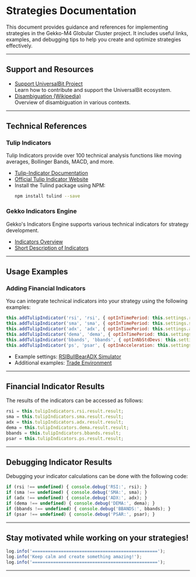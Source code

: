# Strategies Documentation

This document provides guidance and references for implementing strategies in the Gekko-M4 Globular Cluster project. It includes useful links, examples, and debugging tips to help you create and optimize strategies effectively.

---

## Support and Resources

- [Support UniversalBit Project](https://github.com/universalbit-dev/universalbit-dev/tree/main/support)  
  Learn how to contribute and support the UniversalBit ecosystem.
- [Disambiguation (Wikipedia)](https://en.wikipedia.org/wiki/Wikipedia:Disambiguation)  
  Overview of disambiguation in various contexts.

---

## Technical References

### Tulip Indicators
Tulip Indicators provide over 100 technical analysis functions like moving averages, Bollinger Bands, MACD, and more.

- [Tulip-Indicator Documentation](https://github.com/universalbit-dev/gekko-m4/blob/master/docs/strategies/tulip_indicators.md)
- [Official Tulip Indicator Website](https://tulipindicators.org/)
- Install the Tulind package using NPM:
  ```bash
  npm install tulind --save
  ```

### Gekko Indicators Engine
Gekko's Indicators Engine supports various technical indicators for strategy development.

- [Indicators Overview](https://github.com/universalbit-dev/gekko-m4-globular-cluster/tree/master/strategies/indicators)
- [Short Description of Indicators](https://github.com/universalbit-dev/gekko-m4-globular-cluster/blob/master/strategies/indicators.md)

---

## Usage Examples

### Adding Financial Indicators
You can integrate technical indicators into your strategy using the following examples:
```javascript
this.addTulipIndicator('rsi', 'rsi', { optInTimePeriod: this.settings.rsi });
this.addTulipIndicator('sma', 'sma', { optInTimePeriod: this.settings.sma });
this.addTulipIndicator('adx', 'adx', { optInTimePeriod: this.settings.adx });
this.addTulipIndicator('dema', 'dema', { optInTimePeriod: this.settings.dema });
this.addTulipIndicator('bbands', 'bbands', { optInNbStdDevs: this.settings.nb, optInTimePeriod: this.settings.bbands });
this.addTulipIndicator('ps', 'psar', { optInAcceleration: this.settings.accel, optInMaximum: this.settings.max});
```

- Example settings: [RSIBullBearADX Simulator](https://github.com/universalbit-dev/gekko-m4-globular-cluster/blob/master/env/simulator/trade_rsibullbearadx_simulator.js)
- Additional examples: [Trade Environment](https://github.com/universalbit-dev/gekko-m4-globular-cluster/tree/master/env/simulator)

---

## Financial Indicator Results
The results of the indicators can be accessed as follows:
```javascript
rsi = this.tulipIndicators.rsi.result.result;
sma = this.tulipIndicators.sma.result.result;
adx = this.tulipIndicators.adx.result.result;
dema = this.tulipIndicators.dema.result.result;
bbands = this.tulipIndicators.bbands.result;
psar = this.tulipIndicators.ps.result.result;
```

---

## Debugging Indicator Results
Debugging your indicator calculations can be done with the following code:
```javascript
if (rsi !== undefined) { console.debug('RSI:', rsi); }
if (sma !== undefined) { console.debug('SMA:', sma); }
if (adx !== undefined) { console.debug('ADX:', adx); }
if (dema !== undefined) { console.debug('DEMA:', dema); }
if (bbands !== undefined) { console.debug('BBANDS:', bbands); }
if (psar !== undefined) { console.debug('PSAR:', psar); }
```

---

## Stay motivated while working on your strategies!
```javascript
log.info('================================================');
log.info('Keep calm and create something amazing!');
log.info('================================================');
```

---

